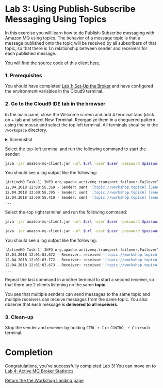 # Lab 3: Using Publish-Subscribe Messaging Using Topics

In this exercise you will learn how to do Publish-Subscribe messaging with Amazon MQ using topics. The behavior of a message topic is that a message published onto the topic will be received by all subscribers of that topic, so that there is 1:n relationship between sender and receivers for each published message.  

You will find the source code of this client [here](/amazon-mq-client/src/main/java/com/aws/sample/amazonmq/AmazonMqClient.java).

### 1. Prerequisites

You should have completed [Lab 1: Set-Up the Broker](/labs/lab-1.md) and have configured the environment variables in the Cloud9 terminal. 

### 2. Go to the Cloud9 IDE tab in the browser

In the main pane, close the Welcome screen and add 4  terminal tabs (click on + tab and select New Terminal. Reorganize them in a chequered pattern using the mouse and select the top left terminal.
All terminals shoul be in the `/workspace` directory.

<details><summary>Screenshot</summary><p>

![Amazon MQ workshop Lab 2 step 3](/images/c9-window.png)

</p></details><p/>


Select the top-left terminal and run the following command to start the sender:

``` bash
java -jar amazon-mq-client.jar -url $url -user $user -password $password -mode sender -type topic -destination demo.topicA -name Sender-1
```

You should see a log output like the following:

``` bash
[ActiveMQ Task-1] INFO org.apache.activemq.transport.failover.FailoverTransport - Successfully connected to ssl://b-4e4bfd69-7b83-4a27-9faf-4684cfa80443-2.mq.eu-central-1.amazonaws.com:61617
12.04.2018 12:00:58.369 - Sender: sent '[topic://workshop.topicA] [Sender-1] Message number 1'
12.04.2018 12:00:58.395 - Sender: sent '[topic://workshop.topicA] [Sender-1] Message number 2'
12.04.2018 12:00:58.419 - Sender: sent '[topic://workshop.topicA] [Sender-1] Message number 3'
...
```

Select the-top right terminal and run the following command: 

``` bash
java -jar amazon-mq-client.jar -url $url -user $user -password $password -mode sender -type topic -destination demo.topicA -name Sender-2
```


``` bash
java -jar amazon-mq-client.jar -url $url -user $user -password $password -mode receiver -type topic -destination demo.topicA
```

You should see a log output like the following:

``` bash
[ActiveMQ Task-1] INFO org.apache.activemq.transport.failover.FailoverTransport - Successfully connected to ssl://b-4e4bfd69-7b83-4a27-9faf-4684cfa80443-2.mq.eu-central-1.amazonaws.com:61617
12.04.2018 12:01:03.672 - Receiver: received '[topic://workshop.topicA] [Sender-1] Message number 1'
12.04.2018 12:01:03.772 - Receiver: received '[topic://workshop.topicA] [Sender-1] Message number 2'
12.04.2018 12:01:03.673 - Receiver: received '[topic://workshop.topicA] [Sender-1] Message number 3'
...
```

Repeat the last command in another terminal to start a second receiver, so that there are 2 clients listening on the same **topic**.

You see that multiple senders can send messages to the same topic and multiple receivers can receive messages from the same topic. You also observe that each message is **delivered to all receivers**.

### 3. Clean-up

Stop the sender and receiver by holding `CTRL + C` or `CONTROL + C` in each terminal.

# Completion

Congratulations, you've successfully completed Lab 3! You can move on to [Lab 4: Active MQ Broker Statistics](/labs/lab-4.md)

[Return the the Workshop Landing page](/README.md)